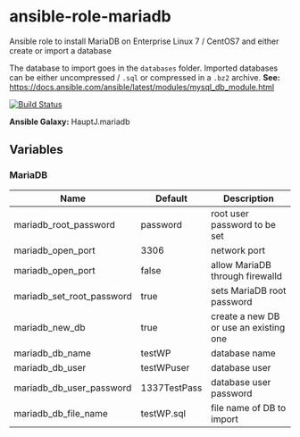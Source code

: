 # ansible-role-mariadb
Ansible role to install MariaDB on Enterprise Linux 7 / CentOS7 and either create or import a database

The database to import goes in the ```databases``` folder. Imported databases can be
either uncompressed / ```.sql``` or compressed in a ```.bz2``` archive. **See:** https://docs.ansible.com/ansible/latest/modules/mysql_db_module.html

[![Build Status](https://travis-ci.org/HauptJ/ansible-role-mariadb.svg?branch=master)](https://travis-ci.org/HauptJ/ansible-role-mariadb)

**Ansible Galaxy:** HauptJ.mariadb


## Variables

### MariaDB

| Name 						                  | Default 							                    | Description 										        |
|-----------------------------------|-------------------------------------------|-----------------------------------------|
| mariadb_root_password             | password                                  | root user password to be set            |
| mariadb_open_port                 | 3306                                      | network port                            |
| mariadb_open_port                 | false                                     | allow MariaDB through firewalld         |
| mariadb_set_root_password         | true                                      | sets MariaDB root password              |
| mariadb_new_db                    | true                                      | create a new DB or use an existing one  |
| mariadb_db_name                   | testWP                                    | database name                           |
| mariadb_db_user                   | testWPuser                                | database user                           |
| mariadb_db_user_password          | 1337TestPass                              | database user password                  |
| mariadb_db_file_name              | testWP.sql                                | file name of DB to import               |
